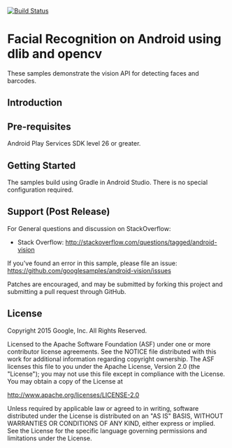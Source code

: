 [![Build Status](https://travis-ci.com/hoopoe/android-vision.svg?branch=master)](https://travis-ci.com/hoopoe/android-vision)

Facial Recognition on Android using dlib and opencv
============

These samples demonstrate the vision API for detecting faces and barcodes.

Introduction
------------

Pre-requisites
--------------
 Android Play Services SDK level 26 or greater.

Getting Started
---------------
The samples build using Gradle in Android Studio.  There is no special
configuration required.

Support (Post Release)
-------

For General questions and discussion on StackOverflow:
- Stack Overflow: http://stackoverflow.com/questions/tagged/android-vision

If you've found an error in this sample, please file an issue:
https://github.com/googlesamples/android-vision/issues

Patches are encouraged, and may be submitted by forking this project and
submitting a pull request through GitHub.

License
-------

Copyright 2015 Google, Inc. All Rights Reserved.

Licensed to the Apache Software Foundation (ASF) under one or more contributor
license agreements.  See the NOTICE file distributed with this work for
additional information regarding copyright ownership.  The ASF licenses this
file to you under the Apache License, Version 2.0 (the "License"); you may not
use this file except in compliance with the License.  You may obtain a copy of
the License at

  http://www.apache.org/licenses/LICENSE-2.0

Unless required by applicable law or agreed to in writing, software
distributed under the License is distributed on an "AS IS" BASIS, WITHOUT
WARRANTIES OR CONDITIONS OF ANY KIND, either express or implied.  See the
License for the specific language governing permissions and limitations under
the License.
